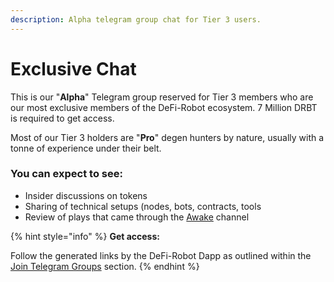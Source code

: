 ```yaml
---
description: Alpha telegram group chat for Tier 3 users.
---
```


# Exclusive Chat

This is our "**Alpha**" Telegram group reserved for Tier 3 members who are our most exclusive members of the DeFi-Robot ecosystem. 7 Million DRBT is required to get access.

Most of our Tier 3 holders are "**Pro**" degen hunters by nature, usually with a tonne of experience under their belt.

### You can expect to see:

* Insider discussions on tokens
* Sharing of technical setups (nodes, bots, contracts, tools
* Review of plays that came through the [Awake](../channels/eth-bsc-awake.md) channel

{% hint style="info" %}
**Get access:**

Follow the generated links by the DeFi-Robot Dapp as outlined within the [Join Telegram Groups](../../getting-started/join-telegram-groups.md) section.
{% endhint %}
